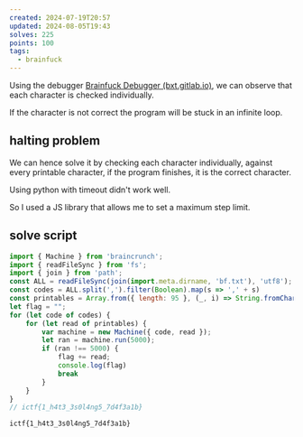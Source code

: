 ```yaml
---
created: 2024-07-19T20:57
updated: 2024-08-05T19:43
solves: 225
points: 100
tags:
  - brainfuck
---
```


Using the debugger [Brainfuck Debugger (bxt.gitlab.io)](https://bxt.gitlab.io/brainfuck-debugger/), we can observe that each character is checked individually.

If the character is not correct the program will be stuck in an infinite loop.
## halting problem

We can hence solve it by checking each character individually, against every printable character, if the program finishes, it is the correct character.

Using python with timeout didn't work well.

So I used a JS library that allows me to set a maximum step limit.

## solve script

```js
import { Machine } from 'braincrunch';
import { readFileSync } from 'fs';
import { join } from 'path';
const ALL = readFileSync(join(import.meta.dirname, 'bf.txt'), 'utf8');
const codes = ALL.split(',').filter(Boolean).map(s => ',' + s)
const printables = Array.from({ length: 95 }, (_, i) => String.fromCharCode(i + 32));
let flag = "";
for (let code of codes) {
    for (let read of printables) {
        var machine = new Machine({ code, read });
        let ran = machine.run(5000);
        if (ran !== 5000) {
            flag += read;
            console.log(flag)
            break
        }
    }
}
// ictf{1_h4t3_3s0l4ng5_7d4f3a1b}
```

```flag
ictf{1_h4t3_3s0l4ng5_7d4f3a1b}
```
